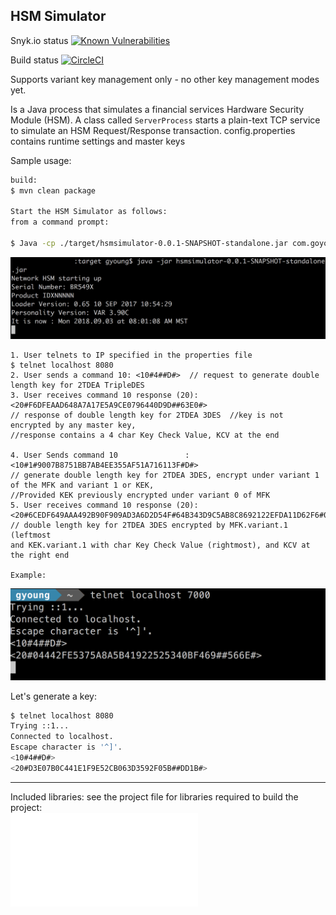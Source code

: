 ## HSM Simulator

Snyk.io status
[![Known Vulnerabilities](https://snyk.io/test/github/gjyoung1974/hsm-simulator/badge.svg?targetFile=pom.xml)](https://snyk.io/test/github/gjyoung1974/hsm-simulator?targetFile=pom.xml)

Build status
[![CircleCI](https://circleci.com/gh/gjyoung1974/hsm-simulator.svg?style=svg)](https://circleci.com/gh/gjyoung1974/hsm-simulator)

Supports variant key management only - no other key management modes yet.

Is a Java process that simulates a financial services Hardware Security Module (HSM). 
A class called `ServerProcess` starts a plain-text TCP service to simulate an HSM Request/Response transaction. 
config.properties contains runtime settings and master keys

Sample usage:
```bash
build:
$ mvn clean package

Start the HSM Simulator as follows:
from a command prompt:

$ Java -cp ./target/hsmsimulator-0.0.1-SNAPSHOT-standalone.jar com.goyoung.crypto.hsmsim.ServerProcess
```    
![boot](./docs/boot.png)    
    
```   
1. User telnets to IP specified in the properties file 
$ telnet localhost 8080
2. User sends a command 10: <10#4##D#>  // request to generate double length key for 2TDEA TripleDES
3. User receives command 10 response (20): <20#F6DFEAAD648A7A17E5A9CE0796440D9D##63E0#>   
// response of double length key for 2TDEA 3DES  //key is not encrypted by any master key, 
//response contains a 4 char Key Check Value, KCV at the end

4. User Sends command 10			   : <10#1#9007B8751BB7AB4EE355AF51A716113F#D#>    
// generate double length key for 2TDEA 3DES, encrypt under variant 1 of the MFK and variant 1 or KEK, 
//Provided KEK previously encrypted under variant 0 of MFK
5. User receives command 10 response (20): <20#6CEDF649AAA492B90F909AD3A6D2D54F#64B343D9C5AB8C8692122EFDA11D62F6#07CB#>
// double length key for 2TDEA 3DES encrypted by MFK.variant.1 (leftmost
and KEK.variant.1 with char Key Check Value (rightmost), and KCV at the right end     

Example:    
```    
![command 10](./docs/command10.png)     


Let's generate a key:     
```bash
$ telnet localhost 8080
Trying ::1...
Connected to localhost.
Escape character is '^]'.
<10#4##D#>
<20#D3E07B0C441E1F9E52CB063D3592F05B##DD1B#>
```
---

Included libraries: see the project file for libraries required to build the project:     
![libraries](./pom.xml)   
